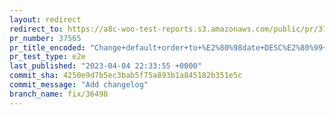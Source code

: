 ```yaml
---
layout: redirect
redirect_to: https://a8c-woo-test-reports.s3.amazonaws.com/public/pr/37565/e2e/index.html
pr_number: 37565
pr_title_encoded: "Change+default+order+to+%E2%80%98date+DESC%E2%80%99+in+orders+list+table"
pr_test_type: e2e
last_published: "2023-04-04 22:33:55 +0000"
commit_sha: 4250e9d7b5ec3bab5f75a893b1a845182b351e5c
commit_message: "Add changelog"
branch_name: fix/36498
---
```

